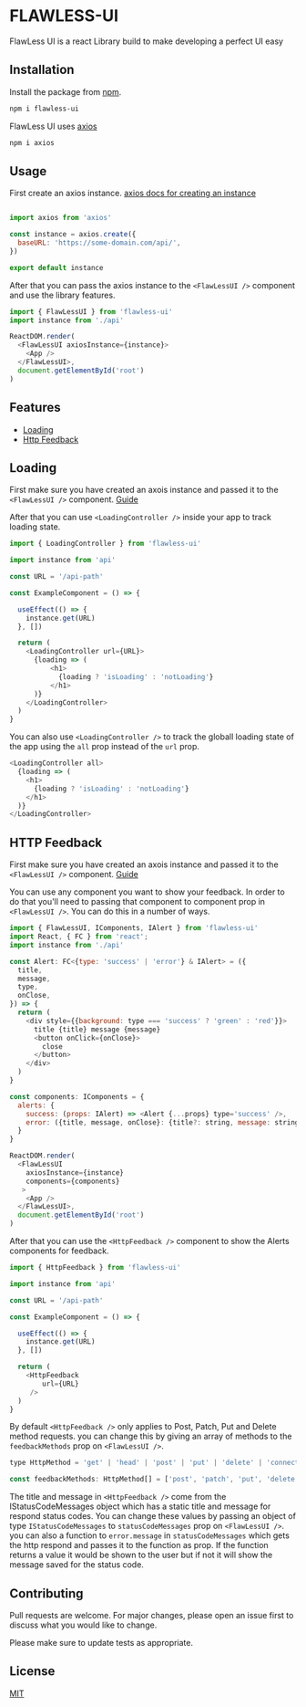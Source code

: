 # FLAWLESS-UI

FlawLess UI is a react Library build to make developing a perfect UI easy

## Installation

Install the package from [npm](https://www.npmjs.com/package/flawless-ui).

```bash
npm i flawless-ui
```

FlawLess UI uses <a href="https://www.npmjs.com/package/axios" target="_blank">axios</a>

```bash
npm i axios
```

## Usage

First create an axios instance. <a href="https://www.npmjs.com/package/axios#creating-an-instance" target="_blank">axios docs for creating an instance</a>

```javascript

import axios from 'axios'

const instance = axios.create({
  baseURL: 'https://some-domain.com/api/',
})

export default instance
```

After that you can pass the axios instance to the ```<FlawLessUI />``` component and use the library features.

```javascript
import { FlawLessUI } from 'flawless-ui'
import instance from './api'

ReactDOM.render(
  <FlawLessUI axiosInstance={instance}>
    <App />
  </FlawLessUI>,
  document.getElementById('root')
)
```

## Features

- [Loading][1]
- [Http Feedback][2]

[1]: https://github.com/Ez-FlawLess/flawless-ui#loading
[2]: https://github.com/Ez-FlawLess/flawless-ui#http-Feedback

## Loading

First make sure you have created an axois instance and passed it to the ```<FlawLessUI />``` component. [Guide](https://github.com/Ez-FlawLess/flawless-ui#usage)

After that you can use ```<LoadingController />``` inside your app to track loading state.

```javascript
import { LoadingController } from 'flawless-ui'

import instance from 'api'

const URL = '/api-path'

const ExampleComponent = () => {

  useEffect(() => {
    instance.get(URL)
  }, [])

  return (
    <LoadingController url={URL}>
      {loading => (
          <h1>
            {loading ? 'isLoading' : 'notLoading'}
          </h1>
      )}
    </LoadingController>
  )
}
```

You can also use ```<LoadingController />``` to track the globall loading state of the app using the ```all``` prop instead of the ```url``` prop.

```javascript
<LoadingController all>
  {loading => (
    <h1>
      {loading ? 'isLoading' : 'notLoading'}
    </h1>
  )}
</LoadingController>
```

## HTTP Feedback

First make sure you have created an axois instance and passed it to the ```<FlawLessUI />``` component. [Guide](https://github.com/Ez-FlawLess/flawless-ui#usage)

You can use any component you want to show your feedback. In order to do that you'll need to passing that component to component prop in ```<FlawLessUI />```. You can do this in a number of ways.

```javascript
import { FlawLessUI, IComponents, IAlert } from 'flawless-ui'
import React, { FC } from 'react';
import instance from './api'

const Alert: FC<{type: 'success' | 'error'} & IAlert> = ({
  title,
  message,
  type,
  onClose,
}) => {
  return (
    <div style={{background: type === 'success' ? 'green' : 'red'}}>
      title {title} message {message}
      <button onClick={onClose}>
        close
      </button>
    </div>
  )
}

const components: IComponents = {
  alerts: {
    success: (props: IAlert) => <Alert {...props} type='success' />,
    error: ({title, message, onClose}: {title?: string, message: string, onClose?: () => any}) => <Alert title={title} message={message} onClose={onClose} type='error' />,
  }
}

ReactDOM.render(
  <FlawLessUI 
    axiosInstance={instance}
    components={components}
   >
    <App />
  </FlawLessUI>,
  document.getElementById('root')
)

```

After that you can use the ```<HttpFeedback />``` component to show the Alerts components for feedback.

```javascript
import { HttpFeedback } from 'flawless-ui'

import instance from 'api'

const URL = '/api-path'

const ExampleComponent = () => {

  useEffect(() => {
    instance.get(URL)
  }, [])

  return (
    <HttpFeedback 
        url={URL} 
     />
  )
}
```

By default ```<HttpFeedback />``` only applies to Post, Patch, Put and Delete method requests. you can change this by giving an array of methods to the ```feedbackMethods```  prop on ```<FlawLessUI />```.

```javascript
type HttpMethod = 'get' | 'head' | 'post' | 'put' | 'delete' | 'connect' | 'options' | 'trace' | 'patch'

const feedbackMethods: HttpMethod[] = ['post', 'patch', 'put', 'delete']
```

The title and message in ```<HttpFeedback />``` come from the IStatusCodeMessages object which has a static title and message for respond status codes. You can change these values by passing an object of type ```IStatusCodeMessages``` to ```statusCodeMessages``` prop on ```<FlawLessUI />```. you can also a function to ```error.message``` in ```statusCodeMessages``` which gets the http respond and passes it to the function as prop. If the function returns a value it would be shown to the user but if not it will show the message saved for the status code.

<!-- ## Components

- [```<FlawLessUI />```][1]
- [```<LoadingController />```][2]

[1]: https://www.npmjs.com/package/flawless-ui#flawlessui-
[2]: https://www.npmjs.com/package/flawless-ui#loadingcontroller-


### ```<FlawLessUI />```

props:
- ```axiosInstance```: an object of type AxiosInstance.
- ```onConfig``` (optional): an event called when an HTTP request is being made with the config parameter of type AxiosRequestConfig.
- ```onRequestError``` (optional): an event called when an HTTP request throws an error with the error parameter of type any.
- ```onResponseError``` (optional): an event called when an HTTP response throws an error with the error parameter of type any.
- ```onResponse``` (optional): an event called when an HTTP response has a success status code with the response parameter of type AxiosResponse.

### ```<LoadingController />```

props:
- ```children```: a function with the loading boolean as parameter that should return JSX code.
- ```url```: a string that has been passed to the axios instance as path for HTTP request. -->

## Contributing
Pull requests are welcome. For major changes, please open an issue first to discuss what you would like to change.

Please make sure to update tests as appropriate.

## License
[MIT](https://choosealicense.com/licenses/mit/)
